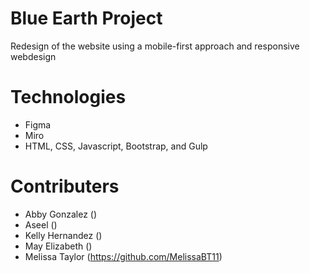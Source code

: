 # Blue Earth Project

Redesign of the website using a mobile-first approach and responsive webdesign

# Technologies

* Figma 
* Miro
* HTML, CSS, Javascript, Bootstrap, and Gulp

# Contributers 

* Abby Gonzalez ()
* Aseel ()
* Kelly Hernandez ()
* May Elizabeth ()
* Melissa Taylor (https://github.com/MelissaBT11)